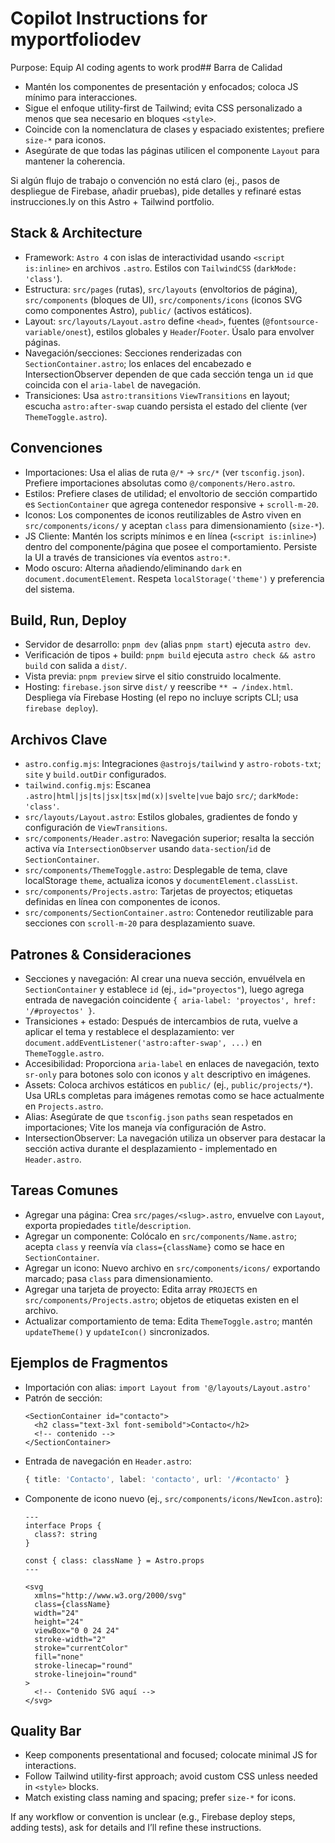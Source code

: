 # Copilot Instructions for myportfoliodev

Purpose: Equip AI coding agents to work prod## Barra de Calidad
- Mantén los componentes de presentación y enfocados; coloca JS mínimo para interacciones.
- Sigue el enfoque utility-first de Tailwind; evita CSS personalizado a menos que sea necesario en bloques `<style>`.
- Coincide con la nomenclatura de clases y espaciado existentes; prefiere `size-*` para iconos.
- Asegúrate de que todas las páginas utilicen el componente `Layout` para mantener la coherencia.

Si algún flujo de trabajo o convención no está claro (ej., pasos de despliegue de Firebase, añadir pruebas), pide detalles y refinaré estas instrucciones.ly on this Astro + Tailwind portfolio.

## Stack & Architecture
- Framework: `Astro 4` con islas de interactividad usando `<script is:inline>` en archivos `.astro`. Estilos con `TailwindCSS` (`darkMode: 'class'`).
- Estructura: `src/pages` (rutas), `src/layouts` (envoltorios de página), `src/components` (bloques de UI), `src/components/icons` (iconos SVG como componentes Astro), `public/` (activos estáticos).
- Layout: `src/layouts/Layout.astro` define `<head>`, fuentes (`@fontsource-variable/onest`), estilos globales y `Header`/`Footer`. Úsalo para envolver páginas.
- Navegación/secciones: Secciones renderizadas con `SectionContainer.astro`; los enlaces del encabezado e IntersectionObserver dependen de que cada sección tenga un `id` que coincida con el `aria-label` de navegación.
- Transiciones: Usa `astro:transitions` `ViewTransitions` en layout; escucha `astro:after-swap` cuando persista el estado del cliente (ver `ThemeToggle.astro`).

## Convenciones
- Importaciones: Usa el alias de ruta `@/*` → `src/*` (ver `tsconfig.json`). Prefiere importaciones absolutas como `@/components/Hero.astro`.
- Estilos: Prefiere clases de utilidad; el envoltorio de sección compartido es `SectionContainer` que agrega contenedor responsive + `scroll-m-20`.
- Iconos: Los componentes de iconos reutilizables de Astro viven en `src/components/icons/` y aceptan `class` para dimensionamiento (`size-*`).
- JS Cliente: Mantén los scripts mínimos e en línea (`<script is:inline>`) dentro del componente/página que posee el comportamiento. Persiste la UI a través de transiciones vía eventos `astro:*`.
- Modo oscuro: Alterna añadiendo/eliminando `dark` en `document.documentElement`. Respeta `localStorage('theme')` y preferencia del sistema.

## Build, Run, Deploy
- Servidor de desarrollo: `pnpm dev` (alias `pnpm start`) ejecuta `astro dev`.
- Verificación de tipos + build: `pnpm build` ejecuta `astro check && astro build` con salida a `dist/`.
- Vista previa: `pnpm preview` sirve el sitio construido localmente.
- Hosting: `firebase.json` sirve `dist/` y reescribe `** → /index.html`. Despliega vía Firebase Hosting (el repo no incluye scripts CLI; usa `firebase deploy`).

## Archivos Clave
- `astro.config.mjs`: Integraciones `@astrojs/tailwind` y `astro-robots-txt`; `site` y `build.outDir` configurados.
- `tailwind.config.mjs`: Escanea `.astro|html|js|ts|jsx|tsx|md(x)|svelte|vue` bajo `src/`; `darkMode: 'class'`.
- `src/layouts/Layout.astro`: Estilos globales, gradientes de fondo y configuración de `ViewTransitions`.
- `src/components/Header.astro`: Navegación superior; resalta la sección activa vía `IntersectionObserver` usando `data-section`/`id` de `SectionContainer`.
- `src/components/ThemeToggle.astro`: Desplegable de tema, clave localStorage `theme`, actualiza iconos y `documentElement.classList`.
- `src/components/Projects.astro`: Tarjetas de proyectos; etiquetas definidas en línea con componentes de iconos.
- `src/components/SectionContainer.astro`: Contenedor reutilizable para secciones con `scroll-m-20` para desplazamiento suave.

## Patrones & Consideraciones
- Secciones y navegación: Al crear una nueva sección, envuélvela en `SectionContainer` y establece `id` (ej., `id="proyectos"`), luego agrega entrada de navegación coincidente `{ aria-label: 'proyectos', href: '/#proyectos' }`.
- Transiciones + estado: Después de intercambios de ruta, vuelve a aplicar el tema y restablece el desplazamiento: ver `document.addEventListener('astro:after-swap', ...)` en `ThemeToggle.astro`.
- Accesibilidad: Proporciona `aria-label` en enlaces de navegación, texto `sr-only` para botones solo con iconos y `alt` descriptivo en imágenes.
- Assets: Coloca archivos estáticos en `public/` (ej., `public/projects/*`). Usa URLs completas para imágenes remotas como se hace actualmente en `Projects.astro`.
- Alias: Asegúrate de que `tsconfig.json` `paths` sean respetados en importaciones; Vite los maneja vía configuración de Astro.
- IntersectionObserver: La navegación utiliza un observer para destacar la sección activa durante el desplazamiento - implementado en `Header.astro`.

## Tareas Comunes
- Agregar una página: Crea `src/pages/<slug>.astro`, envuelve con `Layout`, exporta propiedades `title`/`description`.
- Agregar un componente: Colócalo en `src/components/Name.astro`; acepta `class` y reenvía vía `class={className}` como se hace en `SectionContainer`.
- Agregar un icono: Nuevo archivo en `src/components/icons/` exportando marcado; pasa `class` para dimensionamiento.
- Agregar una tarjeta de proyecto: Edita array `PROJECTS` en `src/components/Projects.astro`; objetos de etiquetas existen en el archivo.
- Actualizar comportamiento de tema: Edita `ThemeToggle.astro`; mantén `updateTheme()` y `updateIcon()` sincronizados.

## Ejemplos de Fragmentos
- Importación con alias: `import Layout from '@/layouts/Layout.astro'`
- Patrón de sección:
  ```astro
  <SectionContainer id="contacto">
    <h2 class="text-3xl font-semibold">Contacto</h2>
    <!-- contenido -->
  </SectionContainer>
  ```
- Entrada de navegación en `Header.astro`:
  ```ts
  { title: 'Contacto', label: 'contacto', url: '/#contacto' }
  ```
- Componente de icono nuevo (ej., `src/components/icons/NewIcon.astro`):
  ```astro
  ---
  interface Props {
    class?: string
  }
  
  const { class: className } = Astro.props
  ---
  
  <svg
    xmlns="http://www.w3.org/2000/svg"
    class={className}
    width="24"
    height="24"
    viewBox="0 0 24 24"
    stroke-width="2"
    stroke="currentColor"
    fill="none"
    stroke-linecap="round"
    stroke-linejoin="round"
  >
    <!-- Contenido SVG aquí -->
  </svg>
  ```

## Quality Bar
- Keep components presentational and focused; colocate minimal JS for interactions.
- Follow Tailwind utility-first approach; avoid custom CSS unless needed in `<style>` blocks.
- Match existing class naming and spacing; prefer `size-*` for icons.

If any workflow or convention is unclear (e.g., Firebase deploy steps, adding tests), ask for details and I’ll refine these instructions.
